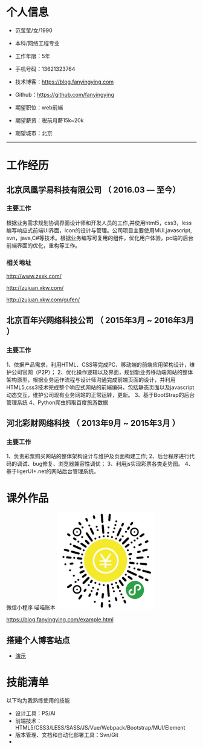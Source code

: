 
# 个人信息

 - 范莹莹/女/1990 
 - 本科/网络工程专业 
 - 工作年限：5年
 - 手机号码：13621323764
 - 技术博客：https://blog.fanyingying.com
 - Github：https://github.com/fanyingying

 - 期望职位：web前端
 - 期望薪资：税前月薪15k~20k
 - 期望城市：北京

---

# 工作经历

## 北京凤凰学易科技有限公司 （ 2016.03 — 至今）

### 主要工作
根据业务需求规划协调界面设计师和开发人员的工作,并使用html5，css3，less编写响应式前端UI界面，icon的设计与管理。公司项目主要使用MUI,javascript, svn，java,C#等技术。根据业务编写可复用的组件，优化用户体验，pc端的后台前端界面的优化，重构等工作。

### 相关地址
http://www.zxxk.com/

http://zujuan.xkw.com/

http://zujuan.xkw.com/gufen/

 
## 北京百年兴网络科技公司 （ 2015年3月 ~ 2016年3月 ）

### 主要工作 
1、依据产品需求，利用HTML、CSS等完成PC、移动端的前端应用架构设计，维护公司官网（P2P）；
2、优化操作逻辑以及界面，规划新业务移动端网站的整体架构原型，根据业务运作流程与设计师沟通完成前端页面的设计，并利用HTML5,css3技术完成整个响应式网站的前端编码，包括静态页面以及javascript动态交互，维护公司现有业务网站的正常运转，更新。
3、基于BootStrap的后台管理系统
4、Python爬虫抓取百度旅游数据



## 河北彩财网络科技 （ 2013年9月 ~ 2015年3月 ）

### 主要工作 
1、负责彩票购买网站的整体架构设计与维护及页面构建工作;
2、后台程序进行代码的调试、bug修复、浏览器兼容性调优；
3、利用js实现彩票各类走势图。
4、基于ligerUI+.net的网站后台管理系统。

# 课外作品
微信小程序 喵喵账本
![Image text](https://raw.githubusercontent.com/fanyingying/myblog/master/img/miaomiao.jpg)

https://blog.fanyingying.com/example.html


## 搭建个人博客站点
 - [演示](http://www.fanyingying.com)
 

# 技能清单
以下均为我熟练使用的技能

- 设计工具：PS/AI
- 前端技术：HTML5/CSS3/LESS/SASS/JS/Vue/Webpack/Bootstrap/MUI/Element
- 版本管理、文档和自动化部署工具：Svn/Git
-
